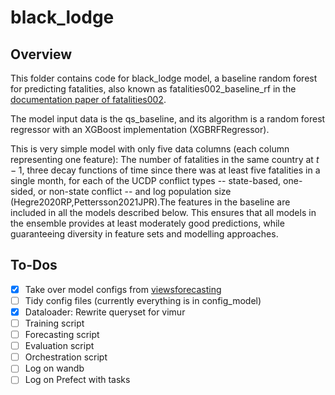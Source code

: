 # black_lodge
## Overview
This folder contains code for black_lodge model, a baseline random forest for predicting fatalities, also known as fatalities002_baseline_rf in the [documentation paper of fatalities002](https://viewsforecasting.org/wp-content/uploads/VIEWS_documentation_models_Fatalities002.pdf).

The model input data is the qs_baseline, and its algorithm is a random forest regressor with an XGBoost implementation (XGBRFRegressor). 

This is very simple model with only five data columns (each column representing one feature): The number of fatalities in the same country at $t-1$, three decay functions of time since there was at least five fatalities in a single month, for each of the UCDP conflict types -- state-based, one-sided, or non-state conflict -- and log population size (Hegre2020RP,Pettersson2021JPR).The features in the baseline are included in all the models described below. This ensures that all models in the ensemble provides at least moderately good predictions, while guaranteeing diversity in feature sets and modelling approaches.

## To-Dos
- [x] Take over model configs from [viewsforecasting](https://github.com/prio-data/viewsforecasting/blob/4dbc2cd2b6edb3169fc585f7dbb868b65fab0e2c/SystemUpdates/ModelDefinitions.py#L36)
- [ ] Tidy config files (currently everything is in config_model)
- [x] Dataloader: Rewrite queryset for vimur
- [ ] Training script
- [ ] Forecasting script
- [ ] Evaluation script
- [ ] Orchestration script
- [ ] Log on wandb
- [ ] Log on Prefect with tasks